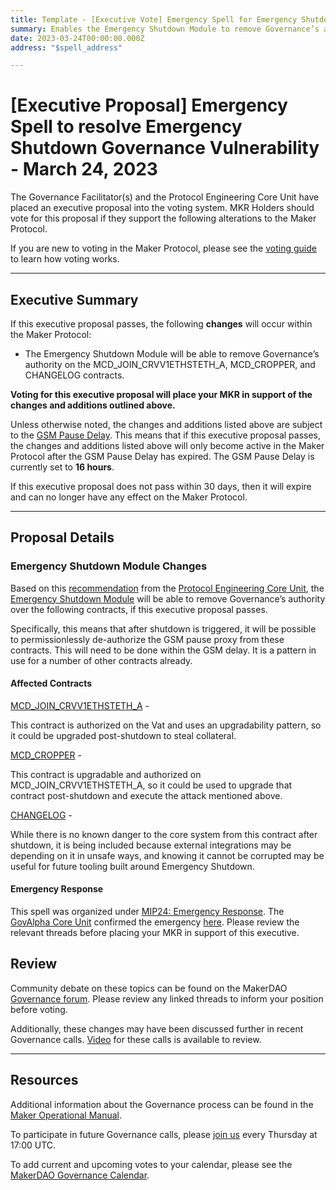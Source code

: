 ```yaml
---
title: Template - [Executive Vote] Emergency Spell for Emergency Shutdown Governance Vulnerability - March 24, 2023
summary: Enables the Emergency Shutdown Module to remove Governance’s authority on the MCD_JOIN_CRVV1ETHSTETH_A, MCD_CROPPER, and CHANGELOG contracts to prevent malicious actions after Emergency Shutdown.
date: 2023-03-24T00:00:00.000Z
address: "$spell_address"

---
```

# [Executive Proposal] Emergency Spell to resolve Emergency Shutdown Governance Vulnerability - March 24, 2023

The Governance Facilitator(s) and the Protocol Engineering Core Unit have placed an executive proposal into the voting system. MKR Holders should vote for this proposal if they support the following alterations to the Maker Protocol.

If you are new to voting in the Maker Protocol, please see the [voting guide](https://manual.makerdao.com/governance/voting-in-makerdao/on-chain-governance) to learn how voting works.

---

## Executive Summary

If this executive proposal passes, the following **changes** will occur within the Maker Protocol:
- The Emergency Shutdown Module will be able to remove Governance’s authority on the MCD_JOIN_CRVV1ETHSTETH_A, MCD_CROPPER, and CHANGELOG contracts.

**Voting for this executive proposal will place your MKR in support of the changes and additions outlined above.**

Unless otherwise noted, the changes and additions listed above are subject to the [GSM Pause Delay](https://manual.makerdao.com/parameter-index/core/param-gsm-pause-delay). This means that if this executive proposal passes, the changes and additions listed above will only become active in the Maker Protocol after the GSM Pause Delay has expired. The GSM Pause Delay is currently set to **16 hours**.

If this executive proposal does not pass within 30 days, then it will expire and can no longer have any effect on the Maker Protocol.

---

## Proposal Details

### Emergency Shutdown Module Changes

Based on this [recommendation](https://forum.makerdao.com/t/emergency-shutdown-governance-vulnerability-proposed-emergency-spell/20255) from the [Protocol Engineering Core Unit](https://mips.makerdao.com/mips/details/MIP39c2SP7), the [Emergency Shutdown Module](https://manual.makerdao.com/governance/emergency-shutdown) will be able to remove Governance’s authority over the following contracts, if this executive proposal passes.

Specifically, this means that after shutdown is triggered, it will be possible to permissionlessly de-authorize the GSM pause proxy from these contracts. This will need to be done within the GSM delay. It is a pattern in use for a number of other contracts already.

#### Affected Contracts 

[MCD_JOIN_CRVV1ETHSTETH_A](https://etherscan.io/address/0x82d8bfdb61404c796385f251654f6d7e92092b5d) -

This contract is authorized on the Vat and uses an upgradability pattern, so it could be upgraded post-shutdown to steal collateral.

[MCD_CROPPER](https://etherscan.io/address/0x8377cd01a5834a6ead3b7efb482f678f2092b77e) -

This contract is upgradable and authorized on MCD_JOIN_CRVV1ETHSTETH_A, so it could be used to upgrade that contract post-shutdown and execute the attack mentioned above.

[CHANGELOG](https://etherscan.io/address/0xda0ab1e0017debcd72be8599041a2aa3ba7e740f) - 

While there is no known danger to the core system from this contract after shutdown, it is being included because external integrations may be depending on it in unsafe ways, and knowing it cannot be corrupted may be useful for future tooling built around Emergency Shutdown.

#### Emergency Response

This spell was organized under [MIP24: Emergency Response](https://mips.makerdao.com/mips/details/MIP24). The [GovAlpha Core Unit](https://mips.makerdao.com/mips/details/MIP39c2SP3) confirmed the emergency [here](https://forum.makerdao.com/t/emergency-spell-march-24-2023/20256). Please review the relevant threads before placing your MKR in support of this executive.


## Review

Community debate on these topics can be found on the MakerDAO [Governance forum](https://forum.makerdao.com/). Please review any linked threads to inform your position before voting.

Additionally, these changes may have been discussed further in recent Governance calls. [Video](https://www.youtube.com/playlist?list=PLLzkWCj8ywWNq5-90-Id6VPSsrk4OWVan) for these calls is available to review.

---

## Resources

Additional information about the Governance process can be found in the [Maker Operational Manual](https://manual.makerdao.com).

To participate in future Governance calls, please [join us](https://forum.makerdao.com/tag/pubcall-:-governance-and-risk) every Thursday at 17:00 UTC.

To add current and upcoming votes to your calendar, please see the [MakerDAO Governance Calendar](https://manual.makerdao.com/makerdao/calendars/governance-calendar).
